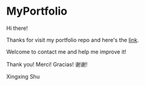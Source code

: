 # MyPortfolio

Hi there! 

Thanks for visit my portfolio repo and here's the [link](https://shuxingxing.xyz/).

Welcome to contact me and help me improve it!

Thank you! Merci! Gracias! 谢谢!

Xingxing Shu
